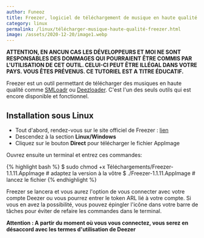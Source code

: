 ```yaml
---
author: Funeoz
title: Freezer, logiciel de téléchargement de musique en haute qualité
category: linux
permalink: /linux/télécharger-musique-haute-qualité-freezer.html
image: /assets/2020-12-20/image1.webp
---
```


**ATTENTION, EN ANCUN CAS LES DÉVELOPPEURS ET MOI NE SONT RESPONSABLES DES DOMMAGES QUI POURRAIENT ÊTRE COMMIS PAR L'UTILISATION DE CET OUTIL. CELUI-CI PEUT ÊTRE ILLÉGAL DANS VOTRE PAYS. VOUS ÊTES PRÉVENUS. CE TUTORIEL EST A TITRE ÉDUCATIF.**

Freezer est un outil permettant de télécharger des musiques en haute qualité comme [SMLoadr](/linux/SMLoadr-MP3.html) ou [Deezloader](/linux/deezloader-musique-depuis-deezer-linux.html). C'est l'un des seuls outils qui est encore disponible et fonctionnel.

## Installation sous Linux

- Tout d'abord, rendez-vous sur le site officiel de Freezer : [lien](https://freezer.life)
- Descendez à la section **Linux/Windows**
- Cliquez sur le bouton **Direct** pour télécharger le fichier AppImage

Ouvrez ensuite un terminal et entrez ces commandes:

{% highlight bash %}
$ sudo chmod +x Téléchargements/Freezer-1.1.11.AppImage # adaptez la version à la vôtre
$ ./Freezer-1.1.11.AppImage # lancez le fichier
{% endhighlight %}

Freezer se lancera et vous aurez l'option de vous connecter avec votre compte Deezer ou vous pourrez entrer le token ARL lié à votre compte. Si vous en avez la possibilité, vous pouvez épingler l'icône dans votre barre de tâches pour éviter de refaire les commandes dans le terminal.

**Attention : A partir du moment où vous vous connectez, vous serez en désaccord avec les termes d'utilisation de Deezer**